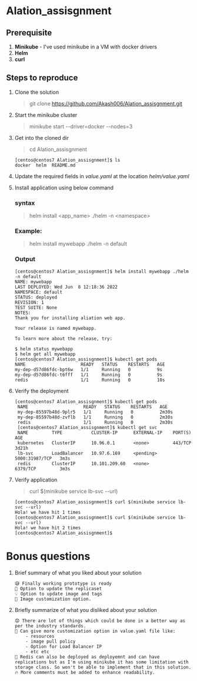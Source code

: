 # Alation_assisgnment

## Prerequisite
1. **Minikube** - I've used minikube in a VM with docker drivers
2. **Helm**
3. **curl**

## Steps to reproduce
1. Clone the solution
    > git clone https://github.com/Akash006/Alation_assisgnment.git
2. Start the minikube cluster
    > minikube start --driver=docker --nodes=3

3. Get into the cloned dir
    > cd Alation_assisgnment
    
    ```
    [centos@centos7 Alation_assisgnment]$ ls
    docker  helm  README.md
    ```
4. Update the required fields in *value.yaml* at the location *helm/value.yaml*

5. Install application using below command
    ### syntax
    > helm install \<app_name\> ./helm -n \<namespace\>
    ### Example:
    > helm install mywebapp ./helm -n default
    ### Output
    ```
    [centos@centos7 Alation_assisgnment]$ helm install mywebapp ./helm -n default
    NAME: mywebapp
    LAST DEPLOYED: Wed Jun  8 12:18:36 2022
    NAMESPACE: default
    STATUS: deployed
    REVISION: 1
    TEST SUITE: None
    NOTES:
    Thank you for installing aliation web app.

    Your release is named mywebapp.

    To learn more about the release, try:

    $ helm status mywebapp
    $ helm get all mywebapp
    [centos@centos7 Alation_assisgnment]$ kubectl get pods
    NAME                     READY   STATUS    RESTARTS   AGE
    my-dep-d57d86fdc-bpt6w   1/1     Running   0          9s
    my-dep-d57d86fdc-t6fff   1/1     Running   0          9s
    redis                    1/1     Running   0          10s
    ```
6. Verify the deployment
   ```
   [centos@centos7 Alation_assisgnment]$ kubectl get pods
    NAME                     READY   STATUS    RESTARTS   AGE
    my-dep-85597b48d-9plr5   1/1     Running   0          2m30s
    my-dep-85597b48d-zvflb   1/1     Running   0          2m30s
    redis                    1/1     Running   0          2m30s
    [centos@centos7 Alation_assisgnment]$ kubectl get svc
    NAME         TYPE           CLUSTER-IP      EXTERNAL-IP    PORT(S)          AGE
    kubernetes   ClusterIP      10.96.0.1       <none>         443/TCP          3d21h
    lb-svc       LoadBalancer   10.97.6.169     <pending>   5000:31987/TCP   3m3s
    redis        ClusterIP      10.101.209.60   <none>         6379/TCP         3m3s
   ```
7. Verify application
    > curl $(minikube service lb-svc --url)
    ```
    [centos@centos7 Alation_assisgnment]$ curl $(minikube service lb-svc --url)
    Hola! we have hit 1 times
    [centos@centos7 Alation_assisgnment]$ curl $(minikube service lb-svc --url)
    Hola! we have hit 2 times
    [centos@centos7 Alation_assisgnment]$
    ```

# Bonus questions
1. Brief summary of what you liked about your solution
    ```
    😅 Finally working prototype is ready
    🚩 Option to update the replicaset
    💡 Option to update image and tags
    🎈 Image customization option.
    ```
2. Briefly summarize of what you disliked about your solution
    ```
    😟 There are lot of things which could be done in a better way as per the industry standards.
    🚀 Can give more customization option in value.yaml file like:
        - resources
        - image pull policy
        - Option for Load Balancer IP
        - etc etc
    🌋 Redis can also be deployed as deployemnt and can have replications but as I'm using minikube it has some limitation with storage class. So won't be able to implement that in this solution.
    🔥 More comments must be added to enhance readability.
    ```
